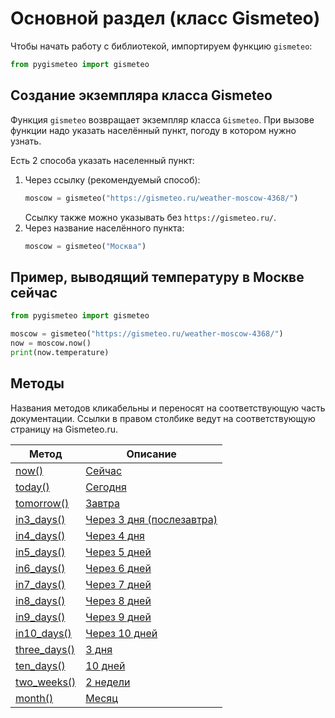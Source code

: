 # Основной раздел (класс Gismeteo)

Чтобы начать работу с библиотекой, импортируем функцию `gismeteo`:

```python
from pygismeteo import gismeteo
```

## Создание экземпляра класса Gismeteo

Функция `gismeteo` возвращает экземпляр класса `Gismeteo`. При вызове функции надо указать населённый пункт, погоду в котором нужно узнать.

Есть 2 способа указать населенный пункт:

1. Через ссылку (рекомендуемый способ):
   ```python
   moscow = gismeteo("https://gismeteo.ru/weather-moscow-4368/")
   ```
   Ссылку также можно указывать без `https://gismeteo.ru/`.
2. Через название населённого пункта:
   ```python
   moscow = gismeteo("Москва")
   ```

## Пример, выводящий температуру в Москве сейчас

```python
from pygismeteo import gismeteo

moscow = gismeteo("https://gismeteo.ru/weather-moscow-4368/")
now = moscow.now()
print(now.temperature)
```

## Методы

Названия методов кликабельны и переносят на соответствующую часть документации. Ссылки в правом столбике ведут на соответствующую страницу на Gismeteo.ru.

| Метод                               | Описание                                                                    |
| ----------------------------------- | --------------------------------------------------------------------------- |
| [now()](dates/now.md)               | [Сейчас](https://gismeteo.ru/weather-moscow-4368/now/)                      |
| [today()](dates/today.md)           | [Сегодня](https://gismeteo.ru/weather-moscow-4368/)                         |
| [tomorrow()](dates/tomorrow.md)     | [Завтра](https://gismeteo.ru/weather-moscow-4368/tomorrow/)                 |
| [in3_days()](dates/in3_days.md)     | [Через 3 дня (послезавтра)](https://gismeteo.ru/weather-moscow-4368/3-day/) |
| [in4_days()](dates/in4_days.md)     | [Через 4 дня](https://gismeteo.ru/weather-moscow-4368/4-day/)               |
| [in5_days()](dates/in5_days.md)     | [Через 5 дней](https://gismeteo.ru/weather-moscow-4368/5-day/)              |
| [in6_days()](dates/in6_days.md)     | [Через 6 дней](https://gismeteo.ru/weather-moscow-4368/6-day/)              |
| [in7_days()](dates/in7_days.md)     | [Через 7 дней](https://gismeteo.ru/weather-moscow-4368/7-day/)              |
| [in8_days()](dates/in8_days.md)     | [Через 8 дней](https://gismeteo.ru/weather-moscow-4368/8-day/)              |
| [in9_days()](dates/in9_days.md)     | [Через 9 дней](https://gismeteo.ru/weather-moscow-4368/9-day/)              |
| [in10_days()](dates/in10_days.md)   | [Через 10 дней](https://gismeteo.ru/weather-moscow-4368/10-day/)            |
| [three_days()](dates/three_days.md) | [3 дня](https://gismeteo.ru/weather-moscow-4368/3-days/)                    |
| [ten_days()](dates/ten_days.md)     | [10 дней](https://gismeteo.ru/weather-moscow-4368/10-days/)                 |
| [two_weeks()](dates/two_weeks.md)   | [2 недели](https://gismeteo.ru/weather-moscow-4368/2-weeks/)                |
| [month()](dates/month.md)           | [Месяц](https://gismeteo.ru/weather-moscow-4368/month/)                     |
